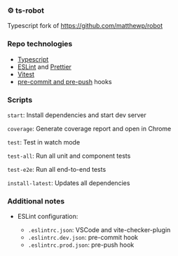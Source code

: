 ### ⚙️ ts-robot

Typescript fork of https://github.com/matthewp/robot

### Repo technologies

- [Typescript](https://github.com/microsoft/TypeScript)
- [ESLint](https://github.com/eslint/eslint) and [Prettier](https://github.com/prettier/prettier)
- [Vitest](https://vitest.dev)
- [pre-commit and pre-push](https://github.com/toplenboren/simple-git-hooks) hooks

### Scripts

`start`: Install dependencies and start dev server

`coverage`: Generate coverage report and open in Chrome

`test`: Test in watch mode

`test-all`: Run all unit and component tests

`test-e2e`: Run all end-to-end tests

`install-latest`: Updates all dependencies

### Additional notes

- ESLint configuration:

  - `.eslintrc.json`: VSCode and vite-checker-plugin
  - `.eslintrc.dev.json`: pre-commit hook
  - `.eslintrc.prod.json`: pre-push hook
